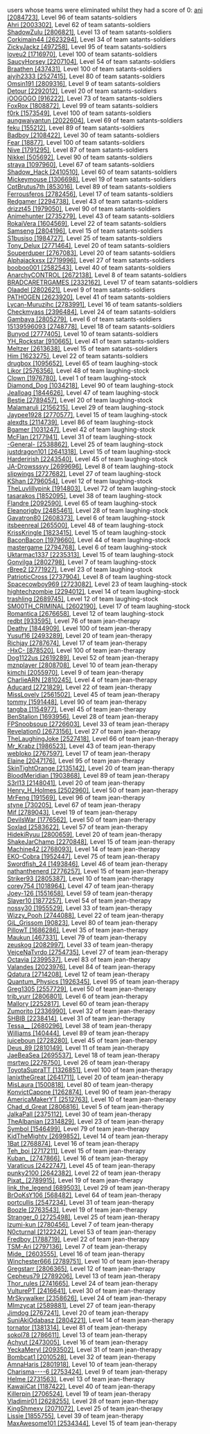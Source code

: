users whose teams were eliminated whilst they had a score of 0:
[ani [2084723]](https://www.torn.com/profiles.php?XID=[2084723]), Level 96 of team satants-soldiers  
[Ahri [2003302]](https://www.torn.com/profiles.php?XID=[2003302]), Level 62 of team satants-soldiers  
[ShadowZulu [2806821]](https://www.torn.com/profiles.php?XID=[2806821]), Level 13 of team satants-soldiers  
[Corkimain44 [2623294]](https://www.torn.com/profiles.php?XID=[2623294]), Level 34 of team satants-soldiers  
[ZickyJackz [497258]](https://www.torn.com/profiles.php?XID=[497258]), Level 95 of team satants-soldiers  
[loveu2 [1716970]](https://www.torn.com/profiles.php?XID=[1716970]), Level 100 of team satants-soldiers  
[SaucyHorsey [2207104]](https://www.torn.com/profiles.php?XID=[2207104]), Level 54 of team satants-soldiers  
[Braathen [437431]](https://www.torn.com/profiles.php?XID=[437431]), Level 100 of team satants-soldiers  
[aiyih2333 [2527415]](https://www.torn.com/profiles.php?XID=[2527415]), Level 80 of team satants-soldiers  
[Omsin191 [2809316]](https://www.torn.com/profiles.php?XID=[2809316]), Level 9 of team satants-soldiers  
[Detour [2292012]](https://www.torn.com/profiles.php?XID=[2292012]), Level 20 of team satants-soldiers  
[jOOGOGO [916222]](https://www.torn.com/profiles.php?XID=[916222]), Level 73 of team satants-soldiers  
[FoxRox [1808872]](https://www.torn.com/profiles.php?XID=[1808872]), Level 99 of team satants-soldiers  
[f0rk [1573549]](https://www.torn.com/profiles.php?XID=[1573549]), Level 100 of team satants-soldiers  
[aungwaiyantun [2022604]](https://www.torn.com/profiles.php?XID=[2022604]), Level 69 of team satants-soldiers  
[feku [155212]](https://www.torn.com/profiles.php?XID=[155212]), Level 89 of team satants-soldiers  
[Badboy [2108422]](https://www.torn.com/profiles.php?XID=[2108422]), Level 30 of team satants-soldiers  
[Fear [18877]](https://www.torn.com/profiles.php?XID=[18877]), Level 100 of team satants-soldiers  
[Nive [1791295]](https://www.torn.com/profiles.php?XID=[1791295]), Level 87 of team satants-soldiers  
[Nikkel [505692]](https://www.torn.com/profiles.php?XID=[505692]), Level 90 of team satants-soldiers  
[straya [1097960]](https://www.torn.com/profiles.php?XID=[1097960]), Level 67 of team satants-soldiers  
[Shadow_Hack [2410510]](https://www.torn.com/profiles.php?XID=[2410510]), Level 60 of team satants-soldiers  
[Mickeymouse [1306698]](https://www.torn.com/profiles.php?XID=[1306698]), Level 19 of team satants-soldiers  
[CptBrutus7th [853016]](https://www.torn.com/profiles.php?XID=[853016]), Level 89 of team satants-soldiers  
[Ferrousferos [2782456]](https://www.torn.com/profiles.php?XID=[2782456]), Level 17 of team satants-soldiers  
[Redgamer [2294738]](https://www.torn.com/profiles.php?XID=[2294738]), Level 43 of team satants-soldiers  
[drizzt45 [1979050]](https://www.torn.com/profiles.php?XID=[1979050]), Level 90 of team satants-soldiers  
[Animehunter [2735279]](https://www.torn.com/profiles.php?XID=[2735279]), Level 43 of team satants-soldiers  
[RokaiVera [1604569]](https://www.torn.com/profiles.php?XID=[1604569]), Level 22 of team satants-soldiers  
[Samseng [2804196]](https://www.torn.com/profiles.php?XID=[2804196]), Level 15 of team satants-soldiers  
[S1busiso [1984727]](https://www.torn.com/profiles.php?XID=[1984727]), Level 25 of team satants-soldiers  
[Tony_Delux [2771464]](https://www.torn.com/profiles.php?XID=[2771464]), Level 20 of team satants-soldiers  
[Souperduper [2767083]](https://www.torn.com/profiles.php?XID=[2767083]), Level 20 of team satants-soldiers  
[Alphajackxsx [2719996]](https://www.torn.com/profiles.php?XID=[2719996]), Level 27 of team satants-soldiers  
[booboo001 [2582543]](https://www.torn.com/profiles.php?XID=[2582543]), Level 40 of team satants-soldiers  
[AnarchyCONTROL [2672138]](https://www.torn.com/profiles.php?XID=[2672138]), Level 8 of team satants-soldiers  
[BRADCARETRGAMES [2332162]](https://www.torn.com/profiles.php?XID=[2332162]), Level 17 of team satants-soldiers  
[Olaadel [2802621]](https://www.torn.com/profiles.php?XID=[2802621]), Level 9 of team satants-soldiers  
[PATHOGEN [2623920]](https://www.torn.com/profiles.php?XID=[2623920]), Level 41 of team satants-soldiers  
[Lycan-Muruzihc [2783991]](https://www.torn.com/profiles.php?XID=[2783991]), Level 16 of team satants-soldiers  
[Checkmyass [2396484]](https://www.torn.com/profiles.php?XID=[2396484]), Level 24 of team satants-soldiers  
[Gambaya [2805279]](https://www.torn.com/profiles.php?XID=[2805279]), Level 6 of team satants-soldiers  
[15139596093 [2748778]](https://www.torn.com/profiles.php?XID=[2748778]), Level 18 of team satants-soldiers  
[Bunyod [2777405]](https://www.torn.com/profiles.php?XID=[2777405]), Level 10 of team satants-soldiers  
[YH_Rockstar [910665]](https://www.torn.com/profiles.php?XID=[910665]), Level 41 of team satants-soldiers  
[Meltzer [2613638]](https://www.torn.com/profiles.php?XID=[2613638]), Level 15 of team satants-soldiers  
[Him [1623275]](https://www.torn.com/profiles.php?XID=[1623275]), Level 22 of team satants-soldiers  
[drugbox [1095652]](https://www.torn.com/profiles.php?XID=[1095652]), Level 65 of team laughing-stock  
[Likor [2576356]](https://www.torn.com/profiles.php?XID=[2576356]), Level 48 of team laughing-stock  
[Clown [1976780]](https://www.torn.com/profiles.php?XID=[1976780]), Level 1 of team laughing-stock  
[Diamond_Dog [1034218]](https://www.torn.com/profiles.php?XID=[1034218]), Level 90 of team laughing-stock  
[Jealloag [1844626]](https://www.torn.com/profiles.php?XID=[1844626]), Level 47 of team laughing-stock  
[Bestie [2789457]](https://www.torn.com/profiles.php?XID=[2789457]), Level 20 of team laughing-stock  
[Malamaruli [2156215]](https://www.torn.com/profiles.php?XID=[2156215]), Level 29 of team laughing-stock  
[Jaypee1928 [2770577]](https://www.torn.com/profiles.php?XID=[2770577]), Level 15 of team laughing-stock  
[alexdts [2114739]](https://www.torn.com/profiles.php?XID=[2114739]), Level 86 of team laughing-stock  
[Bgamer [1031247]](https://www.torn.com/profiles.php?XID=[1031247]), Level 42 of team laughing-stock  
[McFlan [2177941]](https://www.torn.com/profiles.php?XID=[2177941]), Level 31 of team laughing-stock  
[-General- [2538862]](https://www.torn.com/profiles.php?XID=[2538862]), Level 25 of team laughing-stock  
[justdragon101 [2641318]](https://www.torn.com/profiles.php?XID=[2641318]), Level 15 of team laughing-stock  
[Harderirish [2243540]](https://www.torn.com/profiles.php?XID=[2243540]), Level 45 of team laughing-stock  
[JA-Drowsssyy [2699696]](https://www.torn.com/profiles.php?XID=[2699696]), Level 8 of team laughing-stock  
[slipwings [2727682]](https://www.torn.com/profiles.php?XID=[2727682]), Level 27 of team laughing-stock  
[KShan [2796054]](https://www.torn.com/profiles.php?XID=[2796054]), Level 12 of team laughing-stock  
[TheLuvlillypink [1914803]](https://www.torn.com/profiles.php?XID=[1914803]), Level 72 of team laughing-stock  
[tasarakos [1852095]](https://www.torn.com/profiles.php?XID=[1852095]), Level 38 of team laughing-stock  
[Flandre [2092590]](https://www.torn.com/profiles.php?XID=[2092590]), Level 65 of team laughing-stock  
[Eleanorigby [2485461]](https://www.torn.com/profiles.php?XID=[2485461]), Level 28 of team laughing-stock  
[Gavatron80 [2608373]](https://www.torn.com/profiles.php?XID=[2608373]), Level 6 of team laughing-stock  
[itsbeenreal [265500]](https://www.torn.com/profiles.php?XID=[265500]), Level 48 of team laughing-stock  
[KrissKringle [1823415]](https://www.torn.com/profiles.php?XID=[1823415]), Level 15 of team laughing-stock  
[BaconBacon [1979660]](https://www.torn.com/profiles.php?XID=[1979660]), Level 44 of team laughing-stock  
[mastergame [2794768]](https://www.torn.com/profiles.php?XID=[2794768]), Level 6 of team laughing-stock  
[Uktarmac1337 [2235313]](https://www.torn.com/profiles.php?XID=[2235313]), Level 15 of team laughing-stock  
[Gonvilga [2802798]](https://www.torn.com/profiles.php?XID=[2802798]), Level 7 of team laughing-stock  
[rBree2 [2771927]](https://www.torn.com/profiles.php?XID=[2771927]), Level 23 of team laughing-stock  
[PatrioticCross [2737904]](https://www.torn.com/profiles.php?XID=[2737904]), Level 8 of team laughing-stock  
[Spacecowboy969 [2723082]](https://www.torn.com/profiles.php?XID=[2723082]), Level 23 of team laughing-stock  
[hightechzombie [2294012]](https://www.torn.com/profiles.php?XID=[2294012]), Level 14 of team laughing-stock  
[trashling [2689745]](https://www.torn.com/profiles.php?XID=[2689745]), Level 12 of team laughing-stock  
[SM00TH_CRIMINAL [2602190]](https://www.torn.com/profiles.php?XID=[2602190]), Level 17 of team laughing-stock  
[Romantica [2676658]](https://www.torn.com/profiles.php?XID=[2676658]), Level 12 of team laughing-stock  
[redbt [933595]](https://www.torn.com/profiles.php?XID=[933595]), Level 76 of team jean-therapy  
[Deathy [1844909]](https://www.torn.com/profiles.php?XID=[1844909]), Level 100 of team jean-therapy  
[Yusuf16 [2493289]](https://www.torn.com/profiles.php?XID=[2493289]), Level 20 of team jean-therapy  
[Richjay [2787674]](https://www.torn.com/profiles.php?XID=[2787674]), Level 17 of team jean-therapy  
[-HxC- [878520]](https://www.torn.com/profiles.php?XID=[878520]), Level 100 of team jean-therapy  
[Dog1122us [2619289]](https://www.torn.com/profiles.php?XID=[2619289]), Level 52 of team jean-therapy  
[mznplayer [2808708]](https://www.torn.com/profiles.php?XID=[2808708]), Level 10 of team jean-therapy  
[kimchi [2055970]](https://www.torn.com/profiles.php?XID=[2055970]), Level 9 of team jean-therapy  
[CharlieARN [2810245]](https://www.torn.com/profiles.php?XID=[2810245]), Level 4 of team jean-therapy  
[Aducard [2721829]](https://www.torn.com/profiles.php?XID=[2721829]), Level 22 of team jean-therapy  
[MissLovely [2561502]](https://www.torn.com/profiles.php?XID=[2561502]), Level 45 of team jean-therapy  
[tommy [1591448]](https://www.torn.com/profiles.php?XID=[1591448]), Level 90 of team jean-therapy  
[tangba [1154977]](https://www.torn.com/profiles.php?XID=[1154977]), Level 45 of team jean-therapy  
[BenStalion [1693956]](https://www.torn.com/profiles.php?XID=[1693956]), Level 28 of team jean-therapy  
[FPSnoobsoup [2726603]](https://www.torn.com/profiles.php?XID=[2726603]), Level 33 of team jean-therapy  
[Revelation0 [2673156]](https://www.torn.com/profiles.php?XID=[2673156]), Level 27 of team jean-therapy  
[TheLaughingJoke [2527418]](https://www.torn.com/profiles.php?XID=[2527418]), Level 66 of team jean-therapy  
[Mr_Krabz [1986523]](https://www.torn.com/profiles.php?XID=[1986523]), Level 43 of team jean-therapy  
[webloko [2767597]](https://www.torn.com/profiles.php?XID=[2767597]), Level 17 of team jean-therapy  
[Elaine [2047176]](https://www.torn.com/profiles.php?XID=[2047176]), Level 95 of team jean-therapy  
[SkinTightOrange [2135142]](https://www.torn.com/profiles.php?XID=[2135142]), Level 20 of team jean-therapy  
[BloodMeridian [1903868]](https://www.torn.com/profiles.php?XID=[1903868]), Level 89 of team jean-therapy  
[S3rl13 [2148041]](https://www.torn.com/profiles.php?XID=[2148041]), Level 20 of team jean-therapy  
[Henry_H_Holmes [2502960]](https://www.torn.com/profiles.php?XID=[2502960]), Level 50 of team jean-therapy  
[MrFeng [191569]](https://www.torn.com/profiles.php?XID=[191569]), Level 96 of team jean-therapy  
[styne [730205]](https://www.torn.com/profiles.php?XID=[730205]), Level 67 of team jean-therapy  
[Mif [2789043]](https://www.torn.com/profiles.php?XID=[2789043]), Level 19 of team jean-therapy  
[DevilsWar [1776562]](https://www.torn.com/profiles.php?XID=[1776562]), Level 50 of team jean-therapy  
[Soxlad [2583622]](https://www.torn.com/profiles.php?XID=[2583622]), Level 57 of team jean-therapy  
[HidekiRyuu [2800659]](https://www.torn.com/profiles.php?XID=[2800659]), Level 20 of team jean-therapy  
[ShakeJarChamp [2270848]](https://www.torn.com/profiles.php?XID=[2270848]), Level 15 of team jean-therapy  
[Machine42 [2768093]](https://www.torn.com/profiles.php?XID=[2768093]), Level 14 of team jean-therapy  
[EKO-Cobra [1952447]](https://www.torn.com/profiles.php?XID=[1952447]), Level 75 of team jean-therapy  
[Swordfish_24 [1493846]](https://www.torn.com/profiles.php?XID=[1493846]), Level 46 of team jean-therapy  
[nathanthenerd [2776257]](https://www.torn.com/profiles.php?XID=[2776257]), Level 15 of team jean-therapy  
[Striker93 [2805387]](https://www.torn.com/profiles.php?XID=[2805387]), Level 10 of team jean-therapy  
[corey754 [1018964]](https://www.torn.com/profiles.php?XID=[1018964]), Level 47 of team jean-therapy  
[Joey-126 [1551658]](https://www.torn.com/profiles.php?XID=[1551658]), Level 59 of team jean-therapy  
[Slayer10 [1877257]](https://www.torn.com/profiles.php?XID=[1877257]), Level 54 of team jean-therapy  
[nossy30 [1955529]](https://www.torn.com/profiles.php?XID=[1955529]), Level 33 of team jean-therapy  
[Wizzy_Pooh [2744088]](https://www.torn.com/profiles.php?XID=[2744088]), Level 22 of team jean-therapy  
[GiL_Grissom [90823]](https://www.torn.com/profiles.php?XID=[90823]), Level 80 of team jean-therapy  
[PillowT [1686286]](https://www.torn.com/profiles.php?XID=[1686286]), Level 35 of team jean-therapy  
[Maukun [467331]](https://www.torn.com/profiles.php?XID=[467331]), Level 79 of team jean-therapy  
[zeuskog [2082997]](https://www.torn.com/profiles.php?XID=[2082997]), Level 33 of team jean-therapy  
[VejceNaTvrdo [2754735]](https://www.torn.com/profiles.php?XID=[2754735]), Level 27 of team jean-therapy  
[Octavia [2399537]](https://www.torn.com/profiles.php?XID=[2399537]), Level 83 of team jean-therapy  
[Valandes [2023976]](https://www.torn.com/profiles.php?XID=[2023976]), Level 84 of team jean-therapy  
[Qdatura [2714208]](https://www.torn.com/profiles.php?XID=[2714208]), Level 12 of team jean-therapy  
[Quantum_Physics [1926345]](https://www.torn.com/profiles.php?XID=[1926345]), Level 95 of team jean-therapy  
[Greg1305 [2557729]](https://www.torn.com/profiles.php?XID=[2557729]), Level 50 of team jean-therapy  
[trib_yurr [2806801]](https://www.torn.com/profiles.php?XID=[2806801]), Level 6 of team jean-therapy  
[Mallory [2252817]](https://www.torn.com/profiles.php?XID=[2252817]), Level 60 of team jean-therapy  
[Zumorito [2336990]](https://www.torn.com/profiles.php?XID=[2336990]), Level 32 of team jean-therapy  
[SHBIB [2238414]](https://www.torn.com/profiles.php?XID=[2238414]), Level 31 of team jean-therapy  
[Tessa__ [2680296]](https://www.torn.com/profiles.php?XID=[2680296]), Level 38 of team jean-therapy  
[Williams [140444]](https://www.torn.com/profiles.php?XID=[140444]), Level 89 of team jean-therapy  
[juiceboun [2728280]](https://www.torn.com/profiles.php?XID=[2728280]), Level 45 of team jean-therapy  
[Deus_89 [2810149]](https://www.torn.com/profiles.php?XID=[2810149]), Level 11 of team jean-therapy  
[JaeBeaSea [2695537]](https://www.torn.com/profiles.php?XID=[2695537]), Level 18 of team jean-therapy  
[msrtwo [2276750]](https://www.torn.com/profiles.php?XID=[2276750]), Level 26 of team jean-therapy  
[ToyotaSupraTT [1326851]](https://www.torn.com/profiles.php?XID=[1326851]), Level 100 of team jean-therapy  
[IanixtheGreat [2641711]](https://www.torn.com/profiles.php?XID=[2641711]), Level 20 of team jean-therapy  
[MisLaura [1500818]](https://www.torn.com/profiles.php?XID=[1500818]), Level 80 of team jean-therapy  
[KonvictCapone [1262874]](https://www.torn.com/profiles.php?XID=[1262874]), Level 90 of team jean-therapy  
[AmericaMakerYT [2512763]](https://www.torn.com/profiles.php?XID=[2512763]), Level 10 of team jean-therapy  
[Chad_d_Great [2806816]](https://www.torn.com/profiles.php?XID=[2806816]), Level 5 of team jean-therapy  
[JalkaPall [2375112]](https://www.torn.com/profiles.php?XID=[2375112]), Level 30 of team jean-therapy  
[TheAlbanian [2314829]](https://www.torn.com/profiles.php?XID=[2314829]), Level 23 of team jean-therapy  
[Symbol [1546499]](https://www.torn.com/profiles.php?XID=[1546499]), Level 79 of team jean-therapy  
[KidTheMighty [2699852]](https://www.torn.com/profiles.php?XID=[2699852]), Level 14 of team jean-therapy  
[1Bat [2768874]](https://www.torn.com/profiles.php?XID=[2768874]), Level 16 of team jean-therapy  
[Teh_boi [2717211]](https://www.torn.com/profiles.php?XID=[2717211]), Level 15 of team jean-therapy  
[Kuban_ [2747866]](https://www.torn.com/profiles.php?XID=[2747866]), Level 16 of team jean-therapy  
[Varaticus [2422747]](https://www.torn.com/profiles.php?XID=[2422747]), Level 45 of team jean-therapy  
[punky2100 [2642382]](https://www.torn.com/profiles.php?XID=[2642382]), Level 22 of team jean-therapy  
[Pixat_ [2789915]](https://www.torn.com/profiles.php?XID=[2789915]), Level 19 of team jean-therapy  
[link_the_legend [689503]](https://www.torn.com/profiles.php?XID=[689503]), Level 29 of team jean-therapy  
[BrOoKsY106 [568482]](https://www.torn.com/profiles.php?XID=[568482]), Level 64 of team jean-therapy  
[portcullis [2547234]](https://www.torn.com/profiles.php?XID=[2547234]), Level 31 of team jean-therapy  
[Boozle [2763543]](https://www.torn.com/profiles.php?XID=[2763543]), Level 19 of team jean-therapy  
[Stranger_0 [2725498]](https://www.torn.com/profiles.php?XID=[2725498]), Level 25 of team jean-therapy  
[Izumi-kun [2780456]](https://www.torn.com/profiles.php?XID=[2780456]), Level 7 of team jean-therapy  
[N0cturnal [2122242]](https://www.torn.com/profiles.php?XID=[2122242]), Level 53 of team jean-therapy  
[Fredboy [1788719]](https://www.torn.com/profiles.php?XID=[1788719]), Level 22 of team jean-therapy  
[TSM-Ari [2797136]](https://www.torn.com/profiles.php?XID=[2797136]), Level 7 of team jean-therapy  
[Mide_ [2603555]](https://www.torn.com/profiles.php?XID=[2603555]), Level 16 of team jean-therapy  
[Winchester666 [2789751]](https://www.torn.com/profiles.php?XID=[2789751]), Level 10 of team jean-therapy  
[Gregstarr [2806365]](https://www.torn.com/profiles.php?XID=[2806365]), Level 12 of team jean-therapy  
[Cepheus79 [2789206]](https://www.torn.com/profiles.php?XID=[2789206]), Level 13 of team jean-therapy  
[Thor_rules [2741665]](https://www.torn.com/profiles.php?XID=[2741665]), Level 24 of team jean-therapy  
[VulturePT [2416641]](https://www.torn.com/profiles.php?XID=[2416641]), Level 30 of team jean-therapy  
[MrSkywalker [2358626]](https://www.torn.com/profiles.php?XID=[2358626]), Level 24 of team jean-therapy  
[MImzycat [2589881]](https://www.torn.com/profiles.php?XID=[2589881]), Level 27 of team jean-therapy  
[Jimdog [2767241]](https://www.torn.com/profiles.php?XID=[2767241]), Level 20 of team jean-therapy  
[SuniAkiOdabasz [2804221]](https://www.torn.com/profiles.php?XID=[2804221]), Level 14 of team jean-therapy  
[tornator [1381314]](https://www.torn.com/profiles.php?XID=[1381314]), Level 81 of team jean-therapy  
[sokol78 [2786611]](https://www.torn.com/profiles.php?XID=[2786611]), Level 13 of team jean-therapy  
[Achyut [2473005]](https://www.torn.com/profiles.php?XID=[2473005]), Level 16 of team jean-therapy  
[YeckaMeryl [2093502]](https://www.torn.com/profiles.php?XID=[2093502]), Level 31 of team jean-therapy  
[Bombcat1 [2010528]](https://www.torn.com/profiles.php?XID=[2010528]), Level 32 of team jean-therapy  
[AmnaHaris [2801918]](https://www.torn.com/profiles.php?XID=[2801918]), Level 10 of team jean-therapy  
[Charisma----6 [2753424]](https://www.torn.com/profiles.php?XID=[2753424]), Level 9 of team jean-therapy  
[Helme [2731563]](https://www.torn.com/profiles.php?XID=[2731563]), Level 13 of team jean-therapy  
[KawaiiCat [1187422]](https://www.torn.com/profiles.php?XID=[1187422]), Level 40 of team jean-therapy  
[Killerpin [2706524]](https://www.torn.com/profiles.php?XID=[2706524]), Level 19 of team jean-therapy  
[Vladimir01 [2628255]](https://www.torn.com/profiles.php?XID=[2628255]), Level 28 of team jean-therapy  
[KingShmexy [2071072]](https://www.torn.com/profiles.php?XID=[2071072]), Level 25 of team jean-therapy  
[Lissie [1855755]](https://www.torn.com/profiles.php?XID=[1855755]), Level 39 of team jean-therapy  
[MaxAwesome101 [2534344]](https://www.torn.com/profiles.php?XID=[2534344]), Level 15 of team jean-therapy  